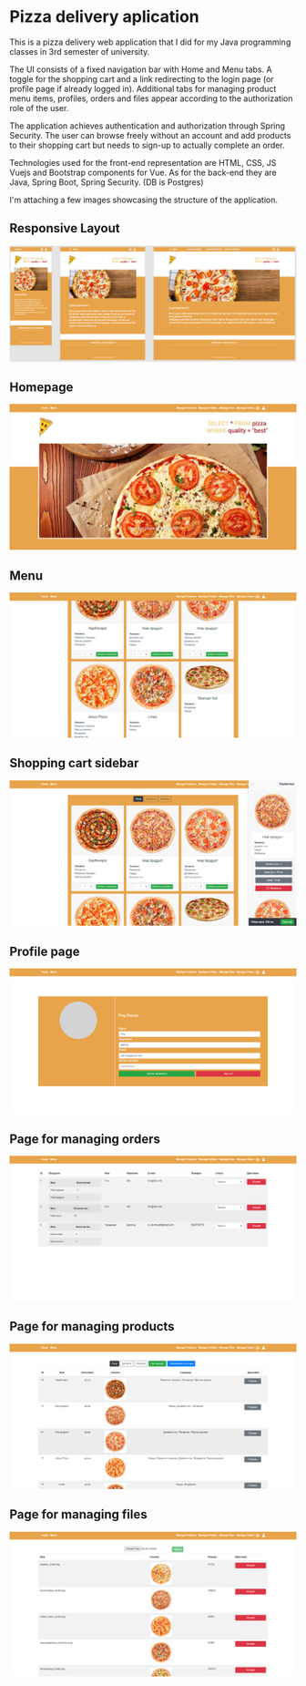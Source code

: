 <h1>Pizza delivery aplication</h1>

This is a pizza delivery web application that I did for my Java programming classes in 3rd semester of university.

The UI consists of a fixed navigation bar with Home and Menu tabs. A toggle for the shopping cart and a link redirecting to the login page (or profile page if already logged in).
Additional tabs for managing product menu items, profiles, orders and files appear according to the authorization role of the user.

The application achieves authentication and authorization through Spring Security. The user can browse freely without an account and add products to their shopping cart but needs to sign-up to actually complete an order.

Technologies used for the front-end representation are HTML, CSS, JS Vuejs and Bootstrap components for Vue. As for the back-end they are Java, Spring Boot, Spring Security. (DB is Postgres)

I'm attaching a few images showcasing the structure of the application.

<h2>Responsive Layout</h2>

![Responsiveness](https://github.com/NC5324/delivery/blob/main/demo-img/responsive.png?raw=true)

<h2>Homepage</h2>

![Homepage](https://github.com/NC5324/delivery/blob/main/demo-img/homepage.png?raw=true)
  
<h2>Menu</h2>

![Menu](https://github.com/NC5324/delivery/blob/main/demo-img/menu.png?raw=true)

<h2>Shopping cart sidebar</h2>

![Shopping cart](https://github.com/NC5324/delivery/blob/main/demo-img/cart.png?raw=true)
  
<h2>Profile page</h2>

![Profile page](https://github.com/NC5324/delivery/blob/main/demo-img/profile.png?raw=true)
  
<h2>Page for managing orders</h2>

![Manage orders page](https://github.com/NC5324/delivery/blob/main/demo-img/manage-orders.png?raw=true)
  
<h2>Page for managing products</h2>

![Manage products page](https://github.com/NC5324/delivery/blob/main/demo-img/manage-products.png?raw=true)
  
<h2>Page for managing files</h2>

![Manage files page](https://github.com/NC5324/delivery/blob/main/demo-img/manage-files.png?raw=true)
